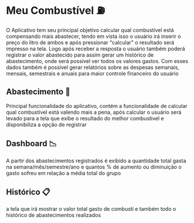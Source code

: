 # Meu Combustível :fuelpump:

O Aplicativo tem seu principal objetivo calcular qual combustível está compensando mais abastecer, tendo em vista isso o usuário irá inserir o preço do litro de ambos e após pressionar "calcular" o resultado será impresso na tela. Logo após receber a resposta o usuário também poderá registrar o valor abastecido para assim gerar um histórico de abastecimento, onde será possível ver todos os valores gastos. Com esses dados também é possível gerar relatórios sobre as despesas semanais, mensais, semestrais e anuais para maior controle financeiro do usuário

## Abastecimento :red_car:
Principal funcionalidade do aplicativo, contém a funcionalidade de calcular qual combustível está valendo mais a pena, após calcular o usuário será levado para a tela que exibe o resultado do melhor combustivel e disponibiliza a opção de registrar

## Dashboard :chart_with_downwards_trend:
A partir dos abastecimentos registrados é exibido a quantidade total gasta na semana/mês/semestre/ano e quantos % de aumento ou diminuição o gasto sofreu em relação a média total do grupo

## Histórico :clipboard:
a tela que irá mostrar o valor total gasto de combustí e também todo o histórico de abastecimentos realizados
